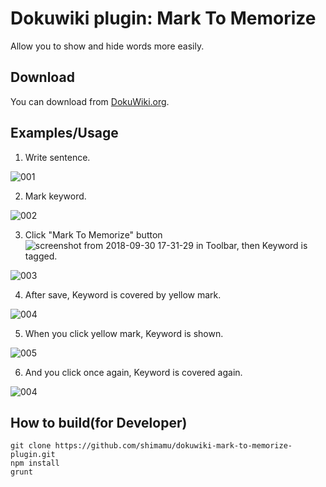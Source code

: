 # Dokuwiki plugin: Mark To Memorize
Allow you to show and hide words more easily.

## Download
You can download from [DokuWiki.org](https://www.dokuwiki.org/plugin:mark2memorize).

## Examples/Usage

1. Write sentence.

![001](https://user-images.githubusercontent.com/6657751/46259154-984afd00-c510-11e8-83ea-25f8bcd71982.png)

2. Mark keyword.

![002](https://user-images.githubusercontent.com/6657751/46259159-9ed97480-c510-11e8-930e-ce95c13333be.png)

3. Click "Mark To Memorize" button ![screenshot from 2018-09-30 17-31-29](https://user-images.githubusercontent.com/6657751/46255397-5fdafd00-c4d7-11e8-802a-2dde582e8148.png) in Toolbar, then Keyword is tagged.

![003](https://user-images.githubusercontent.com/6657751/46259160-9ed97480-c510-11e8-8d92-10e2b7745659.png)

4. After save, Keyword is covered by yellow mark. 

![004](https://user-images.githubusercontent.com/6657751/46259161-9f720b00-c510-11e8-86c0-b5f09d636074.png)

5. When you click yellow mark, Keyword is shown. 

![005](https://user-images.githubusercontent.com/6657751/46259163-a1d46500-c510-11e8-91e2-3453b67d03c7.png)

6. And you click once again, Keyword is covered again. 

![004](https://user-images.githubusercontent.com/6657751/46259161-9f720b00-c510-11e8-86c0-b5f09d636074.png)

## How to build(for Developer)

    git clone https://github.com/shimamu/dokuwiki-mark-to-memorize-plugin.git    
    npm install
    grunt
